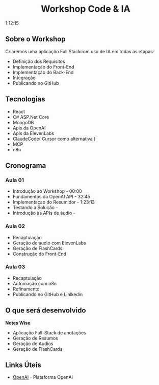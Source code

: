 <div align="center"><h1>Workshop Code & IA</h1></div>
1:12:15

## Sobre o Workshop
Criaremos uma aplicação Full Stackcom uso de IA em todas as etapas:
* Definição dos Requisitos
* Implementação do Front-End
* Implementação do Back-End
* Integração
* Publicando no GitHub

## Tecnologias   
* React
* C# ASP.Net Core
* MongoDB
* Apis da OpenAI
* Apis da ElevenLabs
* ClaudeCode( Cursor como alternativa )
* MCP
* n8n

## Cronograma
### Aula 01
  * Introdução ao Workshop      - 00:00
  * Fundamentos da OpenAI API   - 32:45
  * Implementaçao do Resumidor  - 1:23:13
  * Testando a Solução          -         
  * Introdução às APIs de áudio - 
### Aula 02
  * Recaptulação
  * Geração de áudio com ElevenLabs
  * Geração de FlashCards
  * Construção do Front-End
### Aula 03
  * Recaptulação
  * Automação com n8n
  * Refinamento
  * Publicando no GitHub e Linlkedin
  
## O que será desenvolvido
**Notes Wise** 
* Aplicação Full-Stack de anotações
* Geração de Resumos
* Geração de Audios
* Geração de FlashCards





## Links Úteis 
* [OpenAI](https://platform.openai.com/signup) - Plataforma OpenAI

  
